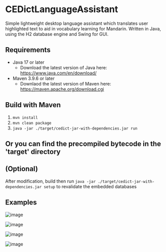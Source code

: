 # CEDictLanguageAssistant
Simple lightweight desktop language assistant which translates user highlighted text to aid in vocabulary learning for Mandarin. Written in Java, using the H2 database engine and Swing for GUI.  

## Requirements
- Java 17 or later
  - Download the latest version of Java here: https://www.java.com/en/download/
- Maven 3.9.6 or later
  - Downlaod the latest version of Maven here: https://maven.apache.org/download.cgi

 ## Build with Maven
 1. ```mvn install```
 2. ```mvn clean package```
 3. ```java -jar ./target/cedict-jar-with-dependencies.jar run```

## Or you can find the precompiled bytecode in the 'target' directory

## (Optional)
After modification, build then run ```java -jar ./target/cedict-jar-with-dependencies.jar setup``` to revalidate the embedded databases

## Examples
![image](https://github.com/davidhaoyan/CEDictLanguageAssistant/assets/60042375/808cf71b-2944-409d-9b80-ddb2824c2282)

![image](https://github.com/davidhaoyan/CEDictLanguageAssistant/assets/60042375/ae500def-ad4d-4554-bcce-6dbf9af4d563)

![image](https://github.com/davidhaoyan/CEDictLanguageAssistant/assets/60042375/622de0ba-2d4d-48f4-a6b7-38e93da982d2)

![image](https://github.com/davidhaoyan/CEDictLanguageAssistant/assets/60042375/57c5678e-aee4-4919-83f4-24565beca0c7)


